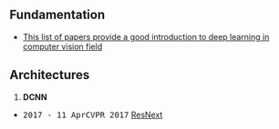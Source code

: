 ## Fundamentation
   - [This list of papers provide a good introduction to deep learning in computer vision field](./fundamental_paper.md)

## Architectures

1. **DCNN** 

- <kbd>2017 - 11 Apr</kbd><kbd>CVPR 2017</kbd> [ResNext](CNN/resnext.md)